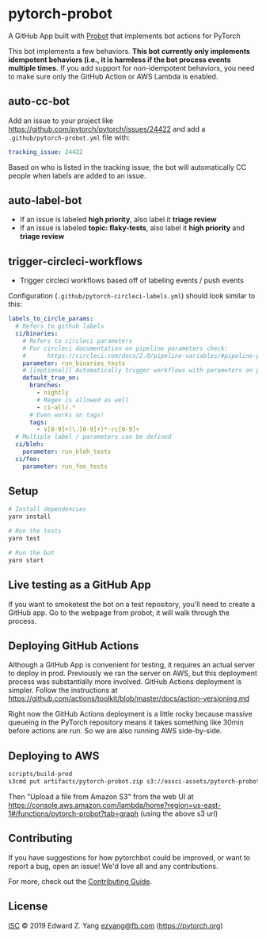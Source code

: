 # pytorch-probot

A GitHub App built with [Probot](https://github.com/probot/probot) that implements bot actions for PyTorch

This bot implements a few behaviors.  **This bot currently only
implements idempotent behaviors (i.e., it is harmless if the bot process
events multiple times.**  If you add support for non-idempotent
behaviors, you need to make sure only the GitHub Action or AWS Lambda is
enabled.

## auto-cc-bot

Add an issue to your project like https://github.com/pytorch/pytorch/issues/24422
and add a `.github/pytorch-probot.yml` file with:

```yml
tracking_issue: 24422
```

Based on who is listed in the tracking issue, the bot will automatically
CC people when labels are added to an issue.

## auto-label-bot

* If an issue is labeled **high priority**, also label it
  **triage review**
* If an issue is labeled **topic: flaky-tests**, also label it
  **high priority** and **triage review**

## trigger-circleci-workflows

* Trigger circleci workflows based off of labeling events / push events

Configuration (`.github/pytorch-circleci-labels.yml`) should look similar to this:
```yml
labels_to_circle_params:
  # Refers to github labels
  ci/binaries:
    # Refers to circleci parameters
    # For circleci documentation on pipeline parameters check:
    #      https://circleci.com/docs/2.0/pipeline-variables/#pipeline-parameters-in-configuration
    parameter: run_binaries_tests
    # [[optional]] Automatically trigger workflows with parameters on push
    default_true_on:
      branches:
        - nightly
        # Regex is allowed as well
        - ci-all/.*
      # Even works on tags!
      tags:
        - v[0-9]+(\.[0-9]+)*-rc[0-9]+
  # Multiple label / parameters can be defined
  ci/bleh:
    parameter: run_bleh_tests
  ci/foo:
    parameter: run_foo_tests
```

## Setup

```sh
# Install dependencies
yarn install

# Run the tests
yarn test

# Run the bot
yarn start
```

## Live testing as a GitHub App

If you want to smoketest the bot on a test repository, you'll need to
create a GitHub app.  Go to the webpage from probot; it will walk
through the process.

## Deploying GitHub Actions

Although a GitHub App is convenient for testing, it requires an actual
server to deploy in prod.  Previously we ran the server on AWS, but this
deployment process was substantially more involved.  GitHub Actions
deployment is simpler.  Follow the instructions at
https://github.com/actions/toolkit/blob/master/docs/action-versioning.md

Right now the GitHub Actions deployment is a little rocky because
massive queueing in the PyTorch repository means it takes something
like 30min before actions are run.  So we are also running AWS
side-by-side.

## Deploying to AWS

```sh
scripts/build-prod
s3cmd put artifacts/pytorch-probot.zip s3://ossci-assets/pytorch-probot.zip
```

Then "Upload a file from Amazon S3" from the web UI at https://console.aws.amazon.com/lambda/home?region=us-east-1#/functions/pytorch-probot?tab=graph (using the above s3 url)

## Contributing

If you have suggestions for how pytorchbot could be improved, or want to report a bug, open an issue! We'd love all and any contributions.

For more, check out the [Contributing Guide](CONTRIBUTING.md).

## License

[ISC](LICENSE) © 2019 Edward Z. Yang <ezyang@fb.com> (https://pytorch.org)
